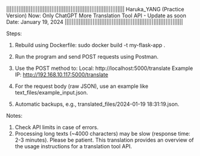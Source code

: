 ||||||||||||||||||||||||||||||||||||||||||||||||||||||||||||||||||||
Haruka_YANG (Practice Version)
Now: Only ChatGPT
More Translation Tool API - Update as soon
Date: January 19, 2024
||||||||||||||||||||||||||||||||||||||||||||||||||||||||||||||||||||

Steps:

1. Rebuild using Dockerfile: 
sudo docker build -t my-flask-app .

2. Run the program and send POST requests using Postman.

3. Use the POST method to:
Local: http://localhost:5000/translate
Example IP: http://192.168.10.117:5000/translate

4. For the request body (raw JSON), 
use an example like text_files/example_input.json.

5. Automatic backups, 
e.g., translated_files/2024-01-19 18:31:19.json.


Notes:

1. Check API limits in case of errors.
2. Processing long texts (~4000 characters) may be slow (response time: 2-3 minutes). Please be patient.
This translation provides an overview of the usage instructions for a translation tool API.